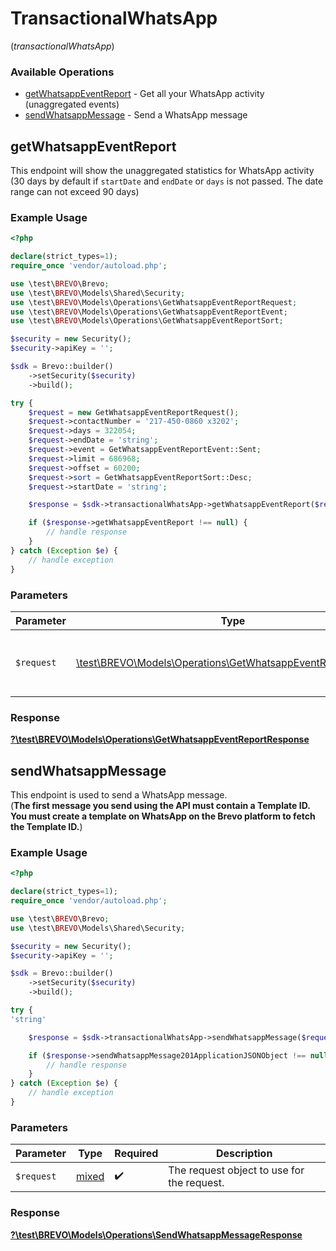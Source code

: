 # TransactionalWhatsApp
(*transactionalWhatsApp*)

### Available Operations

* [getWhatsappEventReport](#getwhatsappeventreport) - Get all your WhatsApp activity (unaggregated events)
* [sendWhatsappMessage](#sendwhatsappmessage) - Send a WhatsApp message

## getWhatsappEventReport

This endpoint will show the unaggregated statistics for WhatsApp activity (30 days by default if `startDate` and `endDate` or `days` is not passed. The date range can not exceed 90 days)

### Example Usage

```php
<?php

declare(strict_types=1);
require_once 'vendor/autoload.php';

use \test\BREVO\Brevo;
use \test\BREVO\Models\Shared\Security;
use \test\BREVO\Models\Operations\GetWhatsappEventReportRequest;
use \test\BREVO\Models\Operations\GetWhatsappEventReportEvent;
use \test\BREVO\Models\Operations\GetWhatsappEventReportSort;

$security = new Security();
$security->apiKey = '';

$sdk = Brevo::builder()
    ->setSecurity($security)
    ->build();

try {
    $request = new GetWhatsappEventReportRequest();
    $request->contactNumber = '217-450-0860 x3202';
    $request->days = 322054;
    $request->endDate = 'string';
    $request->event = GetWhatsappEventReportEvent::Sent;
    $request->limit = 686968;
    $request->offset = 60200;
    $request->sort = GetWhatsappEventReportSort::Desc;
    $request->startDate = 'string';

    $response = $sdk->transactionalWhatsApp->getWhatsappEventReport($request);

    if ($response->getWhatsappEventReport !== null) {
        // handle response
    }
} catch (Exception $e) {
    // handle exception
}
```

### Parameters

| Parameter                                                                                                               | Type                                                                                                                    | Required                                                                                                                | Description                                                                                                             |
| ----------------------------------------------------------------------------------------------------------------------- | ----------------------------------------------------------------------------------------------------------------------- | ----------------------------------------------------------------------------------------------------------------------- | ----------------------------------------------------------------------------------------------------------------------- |
| `$request`                                                                                                              | [\test\BREVO\Models\Operations\GetWhatsappEventReportRequest](../../models/operations/GetWhatsappEventReportRequest.md) | :heavy_check_mark:                                                                                                      | The request object to use for the request.                                                                              |


### Response

**[?\test\BREVO\Models\Operations\GetWhatsappEventReportResponse](../../models/operations/GetWhatsappEventReportResponse.md)**


## sendWhatsappMessage

This endpoint is used to send a WhatsApp message. <br/>(**The first message you send using the API must contain a Template ID. You must create a template on WhatsApp on the Brevo platform to fetch the Template ID.**)

### Example Usage

```php
<?php

declare(strict_types=1);
require_once 'vendor/autoload.php';

use \test\BREVO\Brevo;
use \test\BREVO\Models\Shared\Security;

$security = new Security();
$security->apiKey = '';

$sdk = Brevo::builder()
    ->setSecurity($security)
    ->build();

try {
'string'

    $response = $sdk->transactionalWhatsApp->sendWhatsappMessage($request);

    if ($response->sendWhatsappMessage201ApplicationJSONObject !== null) {
        // handle response
    }
} catch (Exception $e) {
    // handle exception
}
```

### Parameters

| Parameter                                  | Type                                       | Required                                   | Description                                |
| ------------------------------------------ | ------------------------------------------ | ------------------------------------------ | ------------------------------------------ |
| `$request`                                 | [mixed](../../models//.md)                 | :heavy_check_mark:                         | The request object to use for the request. |


### Response

**[?\test\BREVO\Models\Operations\SendWhatsappMessageResponse](../../models/operations/SendWhatsappMessageResponse.md)**


